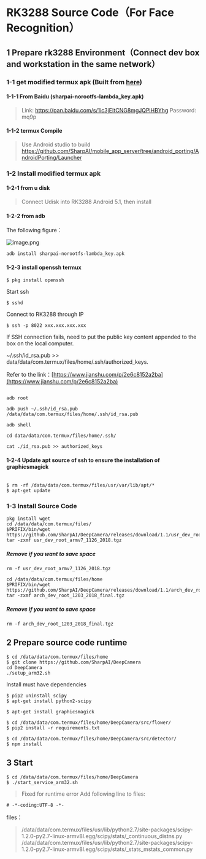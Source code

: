 # RK3288 Source Code（For Face Recognition）

## 1 Prepare rk3288 Environment（Connect dev box and workstation in the same network）

### 1-1 get modified termux apk (Built from [here](https://github.com/SharpAI/mobile_app_server/tree/android_porting/AndroidPorting/Launcher))

#### 1-1-1 From Baidu (sharpai-norootfs-lambda_key.apk)
> Link: https://pan.baidu.com/s/1ic3jEItCNG8mgJQPlHBYhg Password: mq9p
#### 1-1-2 termux Compile
> Use Android studio to build https://github.com/SharpAI/mobile_app_server/tree/android_porting/AndroidPorting/Launcher

### 1-2 Install modified termux apk
#### 1-2-1 from u disk
> Connect Udisk into RK3288 Android 5.1, then install

#### 1-2-2 from adb 

The following figure：

![image.png](https://cdn.nlark.com/yuque/0/2019/png/170897/1552229210075-a6ab9acf-76b9-4bf4-82d5-45bd4a492622.png)



```
adb install sharpai-norootfs-lambda_key.apk
```

#### 1-2-3 install openssh termux 

```
$ pkg install openssh
```
Start ssh
```
$ sshd
```

Connect to RK3288 through IP
```
$ ssh -p 8022 xxx.xxx.xxx.xxx

```

If SSH connection fails, need to put the public key content appended to the box on the local computer.

~/.ssh/id_rsa.pub >> data/data/com.termux/files/home/.ssh/authorized_keys.

Refer to the link：[https://www.jianshu.com/p/2e6c8152a2ba](https://www.jianshu.com/p/2e6c8152a2ba)

```

adb root

adb push ~/.ssh/id_rsa.pub /data/data/com.termux/files/home/.ssh/id_rsa.pub

adb shell

cd data/data/com.termux/files/home/.ssh/

cat ./id_rsa.pub >> authorized_keys
```


#### 1-2-4 Update apt source of ssh to ensure the installation of graphicsmagick
```

$ rm -rf /data/data/com.termux/files/usr/var/lib/apt/*
$ apt-get update

```


### 1-3 Install Source Code 

```
pkg install wget
cd /data/data/com.termux/files/
$PRIFIX/bin/wget https://github.com/SharpAI/DeepCamera/releases/download/1.1/usr_dev_root_armv7_1126_2018.tgz
tar -zxmf usr_dev_root_armv7_1126_2018.tgz
```

##### Remove if you want to save space
```
rm -f usr_dev_root_armv7_1126_2018.tgz
```

```
cd /data/data/com.termux/files/home
$PRIFIX/bin/wget https://github.com/SharpAI/DeepCamera/releases/download/1.1/arch_dev_root_1203_2018_final.tgz
tar -zxmf arch_dev_root_1203_2018_final.tgz
```

##### Remove if you want to save space
```
rm -f arch_dev_root_1203_2018_final.tgz
```


## 2 Prepare source code runtime
```
$ cd /data/data/com.termux/files/home
$ git clone https://github.com/SharpAI/DeepCamera
cd DeepCamera
./setup_arm32.sh
```

Install must have dependencies
```
$ pip2 uninstall scipy
$ apt-get install python2-scipy

$ apt-get install graphicsmagick

$ cd /data/data/com.termux/files/home/DeepCamera/src/flower/
$ pip2 install -r requirements.txt

$ cd /data/data/com.termux/files/home/DeepCamera/src/detector/
$ npm install
```


## 3 Start
```
$ cd /data/data/com.termux/files/home/DeepCamera
$ ./start_service_arm32.sh
```

> Fixed for runtime error
Add following line to files:

```
# -*-coding:UTF-8 -*-
```

files：
> /data/data/com.termux/files/usr/lib/python2.7/site-packages/scipy-1.2.0-py2.7-linux-armv8l.egg/scipy/stats/_continuous_distns.py
/data/data/com.termux/files/usr/lib/python2.7/site-packages/scipy-1.2.0-py2.7-linux-armv8l.egg/scipy/stats/_stats_mstats_common.py
